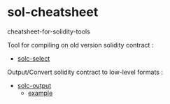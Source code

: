 # sol-cheatsheet
cheatsheet-for-solidity-tools

Tool for compiling on old version solidity contract : 
- [solc-select](https://github.com/RemusDBD/sol-cheatsheet/blob/main/cheat-sheet-solc-select.sh)

Output/Convert solidity contract to low-level formats :
- [solc-output](https://github.com/RemusDBD/sol-cheatsheet/blob/main/cheat-sheet-solc-output.sh)
  - [example](https://github.com/RemusDBD/sol-cheatsheet/tree/main/example/cheat-sheet-solc-output)
